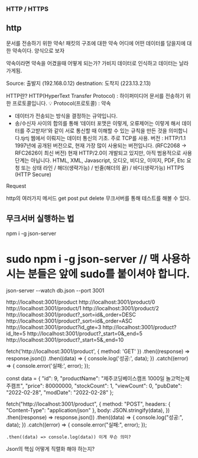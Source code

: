 ### HTTP / HTTPS
## http
문서를 전송하기 위한 약속!
패킷의 구조에 대한 약속
어디에 어떤 데이터를 담을지에 대한 약속이다.
양식으로 보자


약속이라면 약속을 어겼을때 어떻게 되는가?
가비지 데이터로 인식하고 데이터는 날라가게됨.


Source: 출발지 (192.168.0.12)
destnation: 도착지 (223.13.2.13) 


HTTP란?
HTTP(HyperText Transfer Protocol) : 하이퍼미디어 문서를 전송하기 위한 프로토콜입니다.
💡
Protocol(프로토콜) : 약속
- 데이터가 전송되는 방식을 결정하는 규약입니다.
- 송/수신자 사이의 합의를 통해 ‘데이터 포맷은 이렇게, 오류제어는 이렇게 해서 데이터를 주고받자!’와 같이 서로 통신할 때 이해할 수 있는 규칙을 만든 것을 의미합니다.tjrtj
웹에서 이뤄지는 데이터 통신의 기초. 주로 TCP를 사용.
버전 : HTTP/1.1
1997년에 공개된 버전으로, 현재 가장 많이 사용되는 버전입니다.
(RFC2068 → RFC2626이 최신 버전)
현재 HTTP/2.0이 개발되고 있지만, 아직 범용적으로 사용단계는 아닙니다.
HTML, XML, Javascript, 오디오, 비디오, 이미지, PDF, Etc
요청 또는 상태 라인 / 해더(생략가능) / 빈줄(해더의 끝) / 바디(생략가능)
HTTPS (HTTP Secure)

Request

http의 여러가지 메서드
get
post
put delete
무크서버를 통해 테스트를 해볼 수 있다.

## 무크서버 실행하는 법
npm i -g json-server
# sudo npm i -g json-server // 맥 사용하시는 분들은 앞에 sudo를 붙이셔야 합니다.
json-server --watch db.json --port 3001

http://localhost:3001/product
http://localhost:3001/product/0
http://localhost:3001/product/1
http://localhost:3001/product/2
http://localhost:3001/product?_sort=id&_order=DESC
http://localhost:3001/product?_sort=id&_order=ASC
http://localhost:3001/product?id_gte=3
http://localhost:3001/product?id_lte=5
http://localhost:3001/product?_start=0&_end=5
http://localhost:3001/product?_start=5&_end=10

fetch('http://localhost:3001/product', {
  method: 'GET'
})
.then((response) => response.json())
.then((data) => {
  console.log('성공:', data);
})
.catch((error) => {
  console.error('실패:', error);
});


const data = {
        "id": 9,
        "productName": "제주코딩베이스캠프 1000일 놀고먹는제주캠프",
        "price": 80000000,
        "stockCount": 1,
        "viewCount": 0,
        "pubDate": "2022-02-28",
        "modDate": "2022-02-28"
};

fetch("http://localhost:3001/product", {
    method: "POST",
    headers: { "Content-Type": "application/json" },
    body: JSON.stringify(data),
})
    .then((response) => response.json())
    .then((data) => {
        console.log("성공:", data);
    })
    .catch((error) => {
        console.error("실패:", error);
    });

    .then((data) => console.log(data)) 이게 무슨 의미?

  Json의 핵심
  어떻게 직렬화 해야 하는지?
  